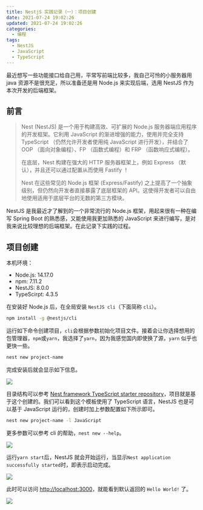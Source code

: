 ```yaml
---
title: NestjS 实践记录（一）：项目创建
date: 2021-07-24 19:02:26
updated: 2021-07-24 19:02:26
categories:
  - 编程
tags:
  - NestJS
  - JavaScript
  - TypeScript
---
```


最近想写一些功能接口给自己用，平常写前端比较多，我自己可怜的小服务器用 java 资源不是很充足，所以准备还是用 Node.js 来实现后端，选用 NestJS 作为本次开发的后端框架。

<!--more-->

## 前言

> Nest (NestJS) 是一个用于构建高效、可扩展的 Node.js 服务器端应用程序的开发框架。它利用 JavaScript 的渐进增强的能力，使用并完全支持 TypeScript （仍然允许开发者使用纯 JavaScript 进行开发），并结合了 OOP （面向对象编程）、FP （函数式编程）和 FRP （函数响应式编程）。
>
> 在底层，Nest 构建在强大的 HTTP 服务器框架上，例如 Express （默认），并且还可以通过配置从而使用 Fastify ！
>
> Nest 在这些常见的 Node.js 框架 (Express/Fastify) 之上提高了一个抽象级别，但仍然向开发者直接暴露了底层框架的 API。这使得开发者可以自由地使用适用于底层平台的无数的第三方模块。

NestJS 是我最近才了解到的一个非常流行的 Node.js 框架，用起来很有一种在编写 Spring Boot 的熟悉感，又能使用我更加熟悉的 JavaScript 来进行编写，是对我来说比较理想的后端框架。在此记录下实践的过程。

## 项目创建

本机环境：

- Node.js: 14.17.0
- npm: 7.11.2
- NestJS: 8.0.0
- TypeScirpt: 4.3.5

在安装好 Node.js 后，在全局安装 `NestJS cli`（下面简称 `cli`）。

```bash
npm install -g @nestjs/cli
```

运行如下命令创建项目，`cli`会根据参数初始化项目文件。接着会让你选择想用的包管理器，`npm`或`yarn`，我选择了`yarn`，因为我感觉国内即使换了源，`yarn` 似乎也更快一些。

```bash
nest new project-name
```

完成安装后就会显示如下信息。

![](https://img.iszy.xyz/20210724195818.png)

目录结构可以参考 [Nest framework TypeScript starter repository](https://github.com/nestjs/typescript-starter)，项目就是基于这个创建的。我们可以看到这个模板使用了 TypeScript 语言，NestJS 也是可以基于 JavaScript 运行的，创建时加上参数配置如下所示即可。

```bash
nest new project-name -l JavaScript
```

更多参数可以参考 cli 的帮助，`nest new --help`。

![](https://img.iszy.xyz/20210724201411.png)

运行`yarn start`后，NestJS 就会开始运行，当显示`Nest application successfully started`时，即表示启动完成。

![](https://img.iszy.xyz/20210724201050.png)

此时可以访问 [http://localhost:3000](http://localhost:3000)，就能看到默认返回的 `Hello World!` 了。

![](https://img.iszy.xyz/20210724201226.png)
